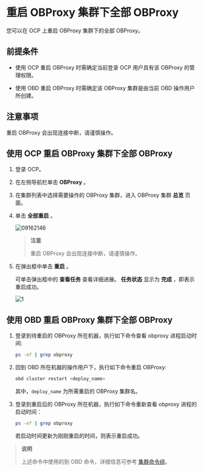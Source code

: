 # 重启 OBProxy 集群下全部 OBProxy

您可以在 OCP 上重启 OBProxy 集群下的全部 OBProxy。

## 前提条件

* 使用 OCP 重启 OBProxy 时需确定当前登录 OCP 用户具有该 OBProxy 的管理权限。

* 使用 OBD 重启 OBProxy 时需确定该 OBProxy 集群是由当前 OBD 操作用户所创建。

## 注意事项

重启 OBProxy 会出现连接中断，请谨慎操作。

## 使用 OCP 重启 OBProxy 集群下全部 OBProxy

1. 登录 OCP。

2. 在左侧导航栏单击 **OBProxy** 。

3. 在集群列表中选择需要操作的 OBProxy 集群，进入 OBProxy 集群 **总览** 页面。

4. 单击 **全部重启** 。

   ![09162146](http://icms-x-dita.oss-cn-zhangjiakou.aliyuncs.com/xdita-output/zh-CN/task15904357/images/p327471.png?Expires=7258125489&OSSAccessKeyId=LTAIJfoPL6wmrirR&Signature=57c62mlAt00tJnnGWyJ1KnLgID0%3D)

   > **注意**
   >
   > 重启 OBProxy 会出现连接中断，请谨慎操作。

5. 在弹出框中单击 **重启** 。

   可单击弹出框中的 **查看任务** 查看详细进展。 **任务状态** 显示为 **完成** ，即表示重启成功。

   ![1](http://icms-x-dita.oss-cn-zhangjiakou.aliyuncs.com/xdita-output/zh-CN/task15904357/images/p352534.png?Expires=7258125489&OSSAccessKeyId=LTAIJfoPL6wmrirR&Signature=QoAI4i1UUOV5LIZqYeEphcPM778%3D)

## 使用 OBD 重启 OBProxy 集群下全部 OBProxy

1. 登录到待重启的 OBProxy 所在机器，执行如下命令查看 obproxy 进程启动时间:

   ```bash
   ps -ef | grep obproxy
   ```

2. 回到 OBD 所在机器的操作用户下，执行如下命令重启 OBProxy:

   ```bash
   obd cluster restart <deploy_name>
   ```

   其中，`deploy_name` 为所需重启的 OBProxy 集群名。

3. 登录到重启后的 OBProxy 所在机器，执行如下命令重新查看 obproxy 进程的启动时间：

   ```bash
   ps -ef | grep obproxy
   ```

   若启动时间更新为刚刚重启的时间，则表示重启成功。

> **说明**
>
> 上述命令中使用的到 OBD 命令，详细信息可参考 [集群命令组](https://www.oceanbase.com/docs/community-obd-cn-1000000000050428)。
